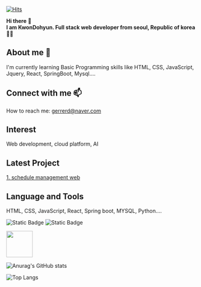 <!-- Hi there 👋 -->

<!--
**Dormailler/Dormailler** is a ✨ _special_ ✨ repository because its `README.md` (this file) appears on your GitHub profile.

Here are some ideas to get you started:

- 🔭 I’m currently working on ...
- 🌱 I’m currently learning ...
- 👯 I’m looking to collaborate on ...
- 🤔 I’m looking for help with ...
- 💬 Ask me about ...
- 📫 How to reach me: ...
- 😄 Pronouns: ...
- ⚡ Fun fact: ...
-->
<!-- 주석 --> 

<!-- 방문자수 -->
[![Hits](https://hits.seeyoufarm.com/api/count/incr/badge.svg?url=https%3A%2F%2Fgithub.com%2FDormailler%2Fhit-counter&count_bg=%23342AE9&title_bg=%23000000&icon=&icon_color=%23E7E7E7&title=hits&edge_flat=true)](https://hits.seeyoufarm.com)

<!-- 인사말 -->  <!-- 글씨 강조 ** / 줄바꿈<br> 스페이스 두번 이상 -->
**Hi there** 👋   
**I am KwonDohyun. Full stack web developer from seoul, Republic of korea** 👨‍💼

<!-- 나에 대한 설명 -->  <!-- <h1><h2> # ## 1~6 -->
## About me 🌱  
I'm currently learning Basic Programming skills like HTML, CSS, JavaScript, Jquery, React, SpringBoot, Mysql....

<!-- 연락 정보 --> <!-- email,url -->
## Connect with me 📫
How to reach me: gerrerd@naver.com

<!-- 관심분야 -->
## Interest
Web development, cloud platform, AI
<!-- 최근 프로젝트 --> <!-- [표시내용](링크 url) -->
## Latest Project
[1. schedule management web](https://github.com/Dormailler/team01)

<!-- 사용할 수 있는 언어 및 툴 -->
## Language and Tools
<!-- 1. 글자 -->
HTML, CSS, JavaScript, React, Spring boot, MYSQL, Python....
<!-- 2. 벳지  ![Static Badge](https://img.shields.io/badge/[badgeContent:표시할이름-색상]?style=[plastic, flat, flat-square, for-the-badge, social]&logo=[기술스택아이콘]&logoColor=[로고색])-->
![Static Badge](https://img.shields.io/badge/React-%2361DAFB?logo=react&logoColor=black)
![Static Badge](https://img.shields.io/badge/SpringBoot-6DB33F?style=flat&logo=springboot&logoColor=white)
<!-- 3. 이미지 ![대체 텍스트(alt)](이미지_소스_URL "이미지 설명(title)")-->
<!-- ![java](https://cdn.jsdelivr.net/gh/devicons/devicon/icons/java/java-original-wordmark.svg)  이미지 크기 수정 불가 -->
<img src="https://cdn.jsdelivr.net/gh/devicons/devicon/icons/java/java-original-wordmark.svg" width="70px" heigth="70px"/> 
          

<!-- 기타 (github 통계) -->
![Anurag's GitHub stats](https://github-readme-stats.vercel.app/api?username=Dormailler&show_icons=true&theme=radical)

<!-- 기타 (github 사용 언어 그래프) -->
![Top Langs](https://github-readme-stats.vercel.app/api/top-langs/?username=Dormailler&layout=compact)

